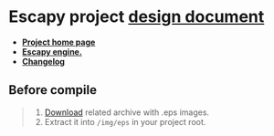 # Escapy project <a href="https://github.com/henryco/Escapy-des-doc/blob/master/desdoc.pdf">design document</a>
   * <a href="#">**Project home page**</a>
   * <a href="https://github.com/henryco/Escapy">**Escapy engine.**</a>
   * <a href="https://github.com/henryco/Escapy-des-doc/blob/master/CHANGELOG.md">**Changelog**</a>


## Before compile 
> 1. <a href="https://drive.google.com/open?id=0Bx5mBLamQF7HQmprVnM5NEl1bGM">Download</a> related archive with .eps images.
>   1. Extract it into `/img/eps` in your project root.
